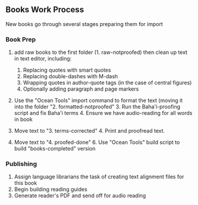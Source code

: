 ## Books Work Process

New books go through several stages preparing them for import

### Book Prep

1. add raw books to the first folder (1. raw-notproofed) then clean up text in text editor, including:
   1. Replacing quotes with smart quotes
   2. Replacing double-dashes with M-dash
   3. Wrapping quotes in author-quote tags (in the case of central figures)
   4. Optionally adding paragraph and page markers
   
2. Use the "Ocean Tools" import command to format the text (moving it into the folder "2. formatted-notproofed"
    3. Run the Baha'i-proofing script and fix Baha'i terms
    4. Ensure we have audio-reading for all words in book
4. Move text to "3. terms-corrected"
    4. Print and proofread text.
5. Move text to "4. proofed-done"
    6. Use "Ocean Tools" build script to build "books-completed" version

### Publishing

1. Assign language librarians the task of creating text alignment files for this book
2. Begin building reading guides
3. Generate reader's PDF and send off for audio reading




